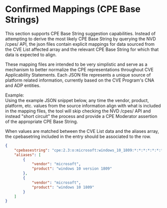 # Confirmed Mappings (CPE Base Strings)

This section supports CPE Base String suggestion capabilities. Instead of attempting to derive the most likely CPE Base String by querying the NVD /cpes/ API, the json files contain explicit mappings for data sourced from the CVE List affected array and the relevant CPE Base String for which that data is expected to align.  

These mapping files are intended to be very simplistic and serve as a mechanism to better normalize the CPE representations throughout CVE Applicability Statements. Each JSON file represents a unique source of platform related information, currently based on the CVE Program's CNA and ADP entities.  

Example:  
Using the example JSON snippet below, any time the vendor, product, platform, etc. values from the source information align with what is included in the mapping files, the tool will skip checking the NVD /cpes/ API and instead "short circuit" the process and provide a CPE Moderator assertion of the appropriate CPE Base String.  

When values are matched between the CVE List data and the aliases array, the cpebasetring included in the entry should be associated to the row.  

```json
{
    "cpebasestring": "cpe:2.3:o:microsoft:windows_10_1809:*:*:*:*:*:*:*:*",
    "aliases": [
        {
            "vendor": "microsoft",
            "product": "windows 10 version 1809"
        },
        {
            "vendor": "microsoft",
            "product": "windows 10 1809"
        }
    ]
}
```
